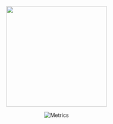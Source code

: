 <div align="center">
  <img height="270" src="https://media.tenor.com/Vk99BwgU9BIAAAAC/tokyo-ghoul.gif"  />


![Metrics](https://metrics.lecoq.io/zerbaliy3v?template=classic&notable=1&base=header%2C%20activity%2C%20community%2C%20repositories%2C%20metadata&base.indepth=false&base.hireable=false&base.skip=false&notable=false&notable.from=organization&notable.repositories=false&notable.indepth=false&notable.types=commit&notable.self=false&config.timezone=UTC)


</div>
